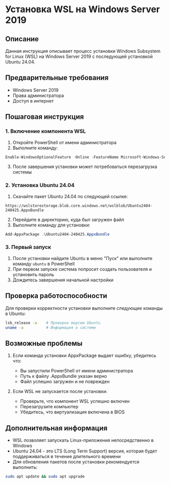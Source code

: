 # Установка WSL на Windows Server 2019

## Описание
Данная инструкция описывает процесс установки Windows Subsystem for Linux (WSL) на Windows Server 2019 с последующей установкой Ubuntu 24.04.

## Предварительные требования
- Windows Server 2019
- Права администратора
- Доступ в интернет

## Пошаговая инструкция

### 1. Включение компонента WSL

1. Откройте PowerShell от имени администратора
2. Выполните команду:
```powershell
Enable-WindowsOptionalFeature -Online -FeatureName Microsoft-Windows-Subsystem-Linux
```
3. После завершения установки может потребоваться перезагрузка системы

### 2. Установка Ubuntu 24.04

1. Скачайте пакет Ubuntu 24.04 по следующей ссылке:
```
https://wslstorestorage.blob.core.windows.net/wslblob/Ubuntu2404-240425.AppxBundle
```

2. Перейдите в директорию, куда был загружен файл
3. Выполните команду для установки:
```powershell
Add-AppxPackage .\Ubuntu2404-240425.AppxBundle
```

### 3. Первый запуск

1. После установки найдите Ubuntu в меню "Пуск" или выполните команду `ubuntu` в PowerShell
2. При первом запуске система попросит создать пользователя и установить пароль
3. Дождитесь завершения начальной настройки

## Проверка работоспособности

Для проверки корректности установки выполните следующие команды в Ubuntu:
```bash
lsb_release -a    # Проверка версии Ubuntu
uname -a          # Информация о системе
```

## Возможные проблемы

1. Если команда установки AppxPackage выдает ошибку, убедитесь что:
   - Вы запустили PowerShell от имени администратора
   - Путь к файлу .AppxBundle указан верно
   - Файл успешно загружен и не поврежден

2. Если WSL не запускается после установки:
   - Проверьте, что компонент WSL успешно включен
   - Перезагрузите компьютер
   - Убедитесь, что виртуализация включена в BIOS

## Дополнительная информация

- WSL позволяет запускать Linux-приложения непосредственно в Windows
- Ubuntu 24.04 - это LTS (Long Term Support) версия, которая будет поддерживаться в течение длительного времени
- Для обновления пакетов после установки рекомендуется выполнить:
```bash
sudo apt update && sudo apt upgrade
```
